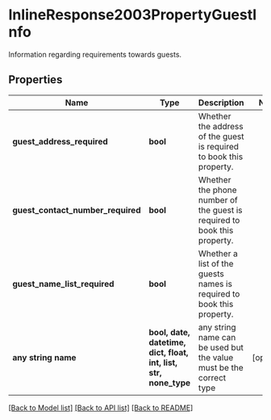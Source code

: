 # InlineResponse2003PropertyGuestInfo

Information regarding requirements towards guests.

## Properties
Name | Type | Description | Notes
------------ | ------------- | ------------- | -------------
**guest_address_required** | **bool** | Whether the address of the guest is required to book this property. | 
**guest_contact_number_required** | **bool** | Whether the phone number of the guest is required to book this property. | 
**guest_name_list_required** | **bool** | Whether a list of the guests names is required to book this property. | 
**any string name** | **bool, date, datetime, dict, float, int, list, str, none_type** | any string name can be used but the value must be the correct type | [optional]

[[Back to Model list]](../README.md#documentation-for-models) [[Back to API list]](../README.md#documentation-for-api-endpoints) [[Back to README]](../README.md)


